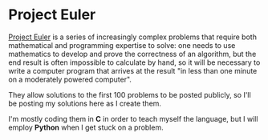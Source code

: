 # Project Euler

[Project Euler](https://projecteuler.net/) is a series of increasingly complex problems that require both mathematical and programming expertise to solve: one needs to use mathematics to develop and prove the correctness of an algorithm, but the end result is often impossible to calculate by hand, so it will be necessary to write a computer program that arrives at the result "in less than one minute on a moderately powered computer".

They allow solutions to the first 100 problems to be posted publicly, so I'll be posting my solutions here as I create them.

I'm mostly coding them in **C** in order to teach myself the language, but I will employ **Python** when I get stuck on a problem.
